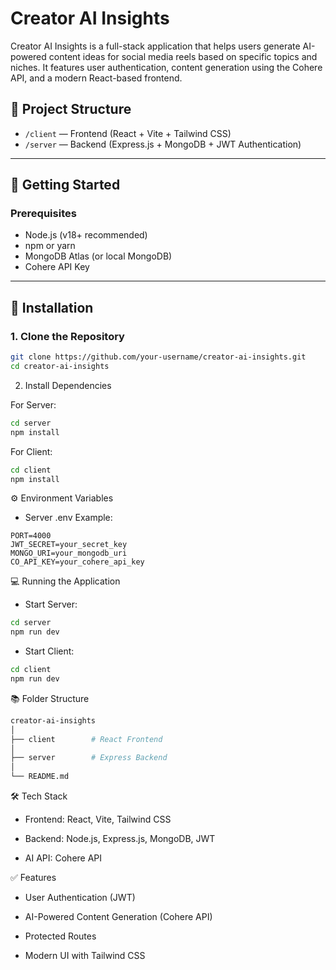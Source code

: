 # Creator AI Insights

Creator AI Insights is a full-stack application that helps users generate AI-powered content ideas for social media reels based on specific topics and niches. It features user authentication, content generation using the Cohere API, and a modern React-based frontend.

## 📂 Project Structure
- `/client` — Frontend (React + Vite + Tailwind CSS)
- `/server` — Backend (Express.js + MongoDB + JWT Authentication)

---

## 🚀 Getting Started

### Prerequisites
- Node.js (v18+ recommended)
- npm or yarn
- MongoDB Atlas (or local MongoDB)
- Cohere API Key

---

## 🔧 Installation

### 1. Clone the Repository
```bash
git clone https://github.com/your-username/creator-ai-insights.git
cd creator-ai-insights
```

2. Install Dependencies

 For Server:
```bash
cd server
npm install
```

 For Client:
```bash
cd client
npm install
```

⚙️ Environment Variables

 - Server .env Example:
```env
PORT=4000
JWT_SECRET=your_secret_key
MONGO_URI=your_mongodb_uri
CO_API_KEY=your_cohere_api_key
```

💻 Running the Application

- Start Server:
```bash
cd server
npm run dev
```
- Start Client:
```bash
cd client
npm run dev
```

📚 Folder Structure

```bash
creator-ai-insights
│
├── client        # React Frontend
│
├── server        # Express Backend
│
└── README.md
```

🛠️ Tech Stack
- Frontend: React, Vite, Tailwind CSS

- Backend: Node.js, Express.js, MongoDB, JWT

- AI API: Cohere API

✅ Features

- User Authentication (JWT)

- AI-Powered Content Generation (Cohere API)

- Protected Routes

- Modern UI with Tailwind CSS




